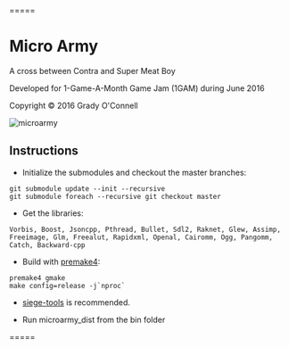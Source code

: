 =====

# Micro Army

A cross between Contra and Super Meat Boy

Developed for 1-Game-A-Month Game Jam (1GAM) during June 2016

Copyright &copy; 2016 Grady O'Connell

![microarmy](https://pbs.twimg.com/media/CkmOJYZUoAQVBDj.jpg:large)

## Instructions

- Initialize the submodules and checkout the master branches:

```
git submodule update --init --recursive
git submodule foreach --recursive git checkout master
```

- Get the libraries:

```
Vorbis, Boost, Jsoncpp, Pthread, Bullet, Sdl2, Raknet, Glew, Assimp, Freeimage, Glm, Freealut, Rapidxml, Openal, Cairomm, Ogg, Pangomm, Catch, Backward-cpp
```

- Build with [premake4](http://industriousone.com/premake/download):

```
premake4 gmake
make config=release -j`nproc`
```

- [siege-tools](https://github.com/flipcoder/siege-tools) is recommended.

- Run microarmy_dist from the bin folder

=====

